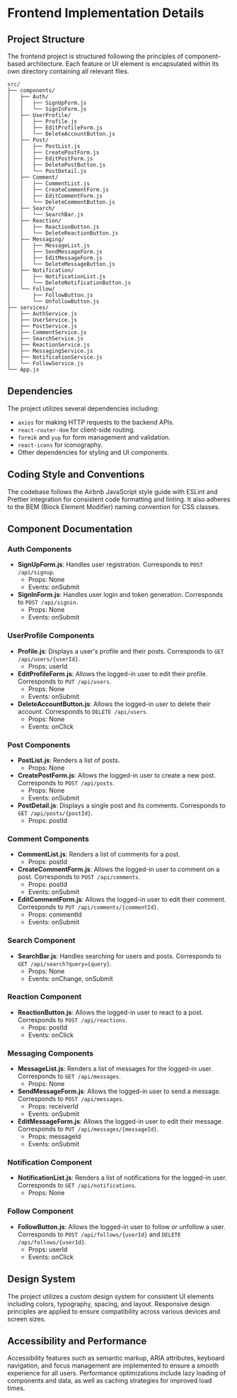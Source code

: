 # Frontend Implementation Details

## Project Structure

The frontend project is structured following the principles of component-based architecture. Each feature or UI element is encapsulated within its own directory containing all relevant files.

```plaintext
src/
├── components/
│   ├── Auth/
│   │   ├── SignUpForm.js
│   │   └── SignInForm.js
│   ├── UserProfile/
│   │   ├── Profile.js
│   │   ├── EditProfileForm.js
│   │   └── DeleteAccountButton.js
│   ├── Post/
│   │   ├── PostList.js
│   │   ├── CreatePostForm.js
│   │   ├── EditPostForm.js
│   │   ├── DeletePostButton.js
│   │   └── PostDetail.js
│   ├── Comment/
│   │   ├── CommentList.js
│   │   ├── CreateCommentForm.js
│   │   ├── EditCommentForm.js
│   │   └── DeleteCommentButton.js
│   ├── Search/
│   │   └── SearchBar.js
│   ├── Reaction/
│   │   ├── ReactionButton.js
│   │   └── DeleteReactionButton.js
│   ├── Messaging/
│   │   ├── MessageList.js
│   │   ├── SendMessageForm.js
│   │   ├── EditMessageForm.js
│   │   └── DeleteMessageButton.js
│   ├── Notification/
│   │   ├── NotificationList.js
│   │   └── DeleteNotificationButton.js
│   └── Follow/
│       ├── FollowButton.js
│       └── UnfollowButton.js
├── services/
│   ├── AuthService.js
│   ├── UserService.js
│   ├── PostService.js
│   ├── CommentService.js
│   ├── SearchService.js
│   ├── ReactionService.js
│   ├── MessagingService.js
│   ├── NotificationService.js
│   └── FollowService.js
└── App.js
```

## Dependencies

The project utilizes several dependencies including:

- `axios` for making HTTP requests to the backend APIs.
- `react-router-dom` for client-side routing.
- `formik` and `yup` for form management and validation.
- `react-icons` for iconography.
- Other dependencies for styling and UI components.

## Coding Style and Conventions

The codebase follows the Airbnb JavaScript style guide with ESLint and Prettier integration for consistent code formatting and linting. It also adheres to the BEM (Block Element Modifier) naming convention for CSS classes.

## Component Documentation

### Auth Components

- **SignUpForm.js**: Handles user registration. Corresponds to `POST /api/signup`.
  - Props: None
  - Events: onSubmit
- **SignInForm.js**: Handles user login and token generation. Corresponds to `POST /api/signin`.
  - Props: None
  - Events: onSubmit

### UserProfile Components

- **Profile.js**: Displays a user's profile and their posts. Corresponds to `GET /api/users/{userId}`.
  - Props: userId
- **EditProfileForm.js**: Allows the logged-in user to edit their profile. Corresponds to `PUT /api/users`.
  - Props: None
  - Events: onSubmit
- **DeleteAccountButton.js**: Allows the logged-in user to delete their account. Corresponds to `DELETE /api/users`.
  - Props: None
  - Events: onClick

### Post Components

- **PostList.js**: Renders a list of posts.
  - Props: None
- **CreatePostForm.js**: Allows the logged-in user to create a new post. Corresponds to `POST /api/posts`.
  - Props: None
  - Events: onSubmit
- **PostDetail.js**: Displays a single post and its comments. Corresponds to `GET /api/posts/{postId}`.
  - Props: postId

### Comment Components

- **CommentList.js**: Renders a list of comments for a post.
  - Props: postId
- **CreateCommentForm.js**: Allows the logged-in user to comment on a post. Corresponds to `POST /api/comments`.
  - Props: postId
  - Events: onSubmit
- **EditCommentForm.js**: Allows the logged-in user to edit their comment. Corresponds to `PUT /api/comments/{commentId}`.
  - Props: commentId
  - Events: onSubmit

### Search Component

- **SearchBar.js**: Handles searching for users and posts. Corresponds to `GET /api/search?query={query}`.
  - Props: None
  - Events: onChange, onSubmit

### Reaction Component

- **ReactionButton.js**: Allows the logged-in user to react to a post. Corresponds to `POST /api/reactions`.
  - Props: postId
  - Events: onClick

### Messaging Components

- **MessageList.js**: Renders a list of messages for the logged-in user. Corresponds to `GET /api/messages`.
  - Props: None
- **SendMessageForm.js**: Allows the logged-in user to send a message. Corresponds to `POST /api/messages`.
  - Props: receiverId
  - Events: onSubmit
- **EditMessageForm.js**: Allows the logged-in user to edit their message. Corresponds to `PUT /api/messages/{messageId}`.
  - Props: messageId
  - Events: onSubmit

### Notification Component

- **NotificationList.js**: Renders a list of notifications for the logged-in user. Corresponds to `GET /api/notifications`.
  - Props: None

### Follow Component

- **FollowButton.js**: Allows the logged-in user to follow or unfollow a user. Corresponds to `POST /api/follows/{userId}` and `DELETE /api/follows/{userId}`.
  - Props: userId
  - Events: onClick

## Design System

The project utilizes a custom design system for consistent UI elements including colors, typography, spacing, and layout. Responsive design principles are applied to ensure compatibility across various devices and screen sizes.

## Accessibility and Performance

Accessibility features such as semantic markup, ARIA attributes, keyboard navigation, and focus management are implemented to ensure a smooth experience for all users. Performance optimizations include lazy loading of components and data, as well as caching strategies for improved load times.
